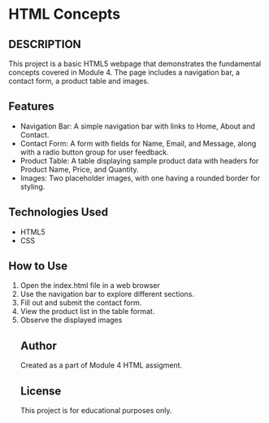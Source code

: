 <h1> HTML Concepts</h1>
<h2>DESCRIPTION</h2>
<p>This project is a basic HTML5 webpage that demonstrates the fundamental concepts covered in Module 4. The page includes a navigation bar, a contact form, a product table and images.</p>

<h2>Features</h2>
<p><ul>
    <li>Navigation Bar: A simple navigation bar with links to Home, About and Contact.</li>
    <li>Contact Form: A form with fields for Name, Email, and Message, along with a radio button group for user feedback.</li>
    <li>Product Table: A table displaying sample product data with headers for Product Name, Price, and Quantity.</li>
    <li>Images: Two placeholder images, with one having a rounded border for styling.</li>
    </ul>
</p>


<h2>Technologies Used</h2>
<p><ul>
    <li>HTML5</li>
    <li>CSS</li>
    </ul>
</p>

<h2> How to Use</h2>
<p>
    <ol>
    <li>Open the index.html file in a web browser</li>
    <li>Use the navigation bar to explore different sections.</li>
    <li>Fill out and submit the contact form.</li>
    <li>View the product list in the table format.</li>
    <li>Observe the displayed images</li>
</p>

<h2>Author</h2>
<p>Created as a part of Module 4 HTML assigment.</p>

<h2>License</h2>
<p>This project is for educational purposes only.</p>